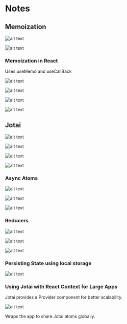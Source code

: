 # Notes

## Memoization

![alt text](image-2.png)

![alt text](image-3.png)

### Memoization in React

Uses useMemo and useCallBack

![alt text](image-4.png)

![alt text](image-5.png)

![alt text](image-6.png)

![alt text](image-7.png)

## Jotai

![alt text](image.png)

![alt text](image-8.png)

![alt text](image-9.png)

![alt text](image-10.png)

### Async Atoms

![alt text](image-11.png)

![alt text](image-17.png)

![alt text](image-13.png)

### Reducers

![alt text](image-14.png)

![alt text](image-15.png)

![alt text](image-16.png)

### Persisting State using local storage

![alt text](image-12.png)

### Using Jotai with React Context for Large Apps

Jotai provides a Provider component for better scalability.

![alt text](image-18.png)

Wraps the app to share Jotai atoms globally.
